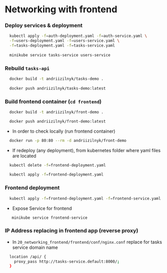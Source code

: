 # Networking with frontend

### Deploy services & deployment
```bash
  kubectl apply -f=auth-deployment.yaml -f=auth-service.yaml \
  -f=users-deployment.yaml -f=users-service.yaml \
  -f=tasks-deployment.yaml -f=tasks-service.yaml
  
  minikube service tasks-service users-service
```
### Rebuild `tasks-api`
```bash
  docker build -t andriizilnyk/tasks-demo .
  
  docker push andriizilnyk/tasks-demo:latest
```

### Build frontend container (`cd frontend`)
```bash
  docker build -t andriizilnyk/front-demo .

  docker push andriizilnyk/front-demo:latest
```
- In order to check locally (run frontend container)
```bash
  docker run -p 80:80 --rm -d andriizilnyk/front-demo
```
- If redeploy (any deployment), from kubernetes folder where yaml files are located
```bash
  kubectl delete -f=frontend-deployment.yaml
  
  kubectl apply -f=frontend-deployment.yaml
```

### Frontend deployment
```bash
  kubectl apply -f=frontend-deployment.yaml -f=frontend-service.yaml
```
- Expose Service for frontend
```bash
   minikube service frontend-service
```
### IP Address replacing in frontend app (reverse proxy)
- In `20_networking_frontend/frontend/conf/nginx.conf` replace for tasks service domain name
```bash
  location /api/ {
    proxy_pass http://tasks-service.default:8000/;
  }
```
